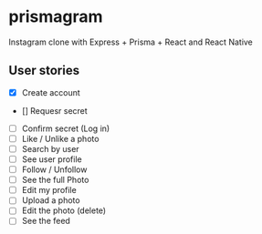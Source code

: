 # prismagram

Instagram clone with Express + Prisma + React and React Native

## User stories

- [x] Create account
- [] Requesr secret
- [ ] Confirm secret (Log in)
- [ ] Like / Unlike a photo
- [ ] Search by user
- [ ] See user profile
- [ ] Follow / Unfollow
- [ ] See the full Photo
- [ ] Edit my profile
- [ ] Upload a photo
- [ ] Edit the photo (delete)
- [ ] See the feed
